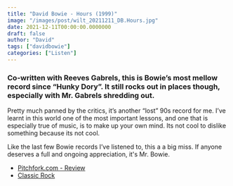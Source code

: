 ```yaml
---
title: "David Bowie - Hours (1999)"
image: "/images/post/wilt_20211211_DB.Hours.jpg"
date: 2021-12-11T00:00:00.0000000
draft: false
author: "David"
tags: ["davidbowie"]
categories: ["Listen"]
---
```

### Co-written with Reeves Gabrels, this is Bowie’s most mellow record since “Hunky Dory”. It still rocks out in places though, especially with Mr. Gabrels shredding out. 

 Pretty much panned by the critics, it’s another “lost” 90s record for me. I’ve learnt in this world one of the most important lessons, and one that is especially true of music, is to make up your own mind. Its not cool to dislike something because its not cool.

 Like the last few Bowie records I’ve listened to, this a a big miss. If anyone deserves a full and ongoing appreciation, it's Mr. Bowie.

-  [Pitchfork.com - Review](https://pitchfork.com/reviews/albums/881-hours/)
-  [Classic Rock](https://www.classicrockreview.com/2019/07/1999-david-bowie-hours/)